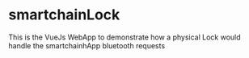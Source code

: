# smartchainLock
This is the VueJs WebApp to demonstrate how a physical Lock would handle the smartchainhApp bluetooth requests
